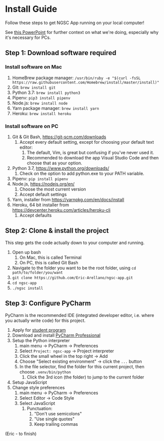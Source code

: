 # Install Guide
Follow these steps to get NGSC App running on your local computer!

See [this PowerPoint](https://docs.google.com/presentation/d/1pAoLLMqqH6JGG9ILwlhKMwVzUVzux9bFmZINPJWeW9Q/edit?usp=sharing) 
for further context on what we're doing, especially why it's necessary for PCs.

## Step 1: Download software required

### Install software on Mac
1. HomeBrew package manager: `/usr/bin/ruby -e "$(curl -fsSL https://raw.githubusercontent.com/Homebrew/install/master/install)"`
1. Git: `brew install git`
1. Python 3.7: `brew install python3`
1. Pipenv: `pip3 install pipenv`
1. Node.js: `brew install node`
1. Yarn package manager: `brew install yarn`
1. Heroku: `brew install heroku`

### Install software on PC
1. Git & Git Bash, https://git-scm.com/downloads
    1. Accept every default setting, except for choosing your default text editor:
        1. The default, Vim, is great but confusing if you've never used it.
        1. Recommended to download the app Visual Studio Code and then choose that as your option.
1. Python 3.7, https://www.python.org/downloads/ 
    1. Check on the option to add python.exe to your PATH variable.
1. Pipenv: `pip install pipenv`
1. Node.js, https://nodejs.org/en/ 
    1. Choose the most current version
    1. Accept default settings
1. Yarn, installer from https://yarnpkg.com/en/docs/install
1. Heroku, 64 bit installer from https://devcenter.heroku.com/articles/heroku-cli
    1. Accept defaults

## Step 2: Clone & install the project
This step gets the code actually down to your computer and running.

1. Open up bash
    1. On Mac, this is called Terminal
    1. On PC, this is called Git Bash
1. Navigate to the folder you want to be the root folder, using `cd path/to/folder/you/want`
1. `git clone https://github.com/Eric-Arellano/ngsc-app.git`
1. `cd ngsc-app`
1. `./ngsc install`


## Step 3: Configure PyCharm
PyCharm is the recommended IDE (integrated developer editor, i.e. where you actually write code) for this project.
 
1. Apply for [student program](https://www.jetbrains.com/student/)
1. Download and install [PyCharm Professional](https://www.jetbrains.com/pycharm/)
1. Setup the Python interpreter
    1. main menu -> PyCharm -> Preferences
    1. Select `Project: ngsc-app` -> Project interpreter
    1. Click the small wheel in the top right -> Add
    1. Choose "Select existing environment" -> click the `...` button
    1. In the file selector, find the folder for this current project, then choose `.venv/bin/python`
        1. Click the 3rd icon (the folder) to jump to the current folder
1. Setup JavaScript
1. Change style preferences
    1. main menu -> PyCharm -> Preferences
    1. Select Editor -> Code Style
    1. Select JavaScript
        1. Punctuation:
            1. "Don't use semicolons"
            1. "Use single quotes"
            1. Keep trailing commas
            
(Eric - to finish)

